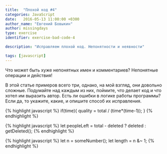 ```yaml
---
title:  "Плохой код #4"
categories: JavaScript
date:   2016-05-13 11:00:00 +0300
author_name: "Евгений Бовыкин"
author: missingdays
type: exercise
identifier: exercise-bad-code-4

description: "Исправляем плохой код. Непонятности и неявности"

tags: [javascript]
---
```


Что может быть хуже непонятных имен и комментариев? Непонятные операции и действия!

В этой статье примеров всего три, однако, на мой взгляд, они довольно сложные. Подумайте над каждым из них, поймите, что делает код и что хотел им выразить автор. Есть ли ошибки в логике работы программы? Если да, то укажите, какие, и опишите способ их исправления.

{% highlight javascript %}
if(time){
    quality = total / (time*(time-1)); 
}
{% endhighlight %}

{% highlight javascript %}
let peopleLeft = total - deleted ? deleted : getDeleted(); 
{% endhighlight %}

{% highlight javascript %}
let n = someNumber();
let length = n &~ 1;
{% endhighlight %}
